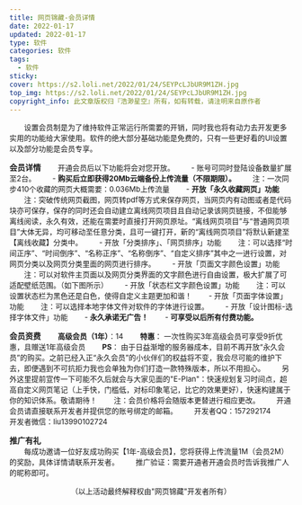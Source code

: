 ```yaml
---
title: 网页锦藏-会员详情
date: 2022-01-17
updated: 2022-01-17
type: 软件
categories: 软件
tags: 
  - 软件
sticky: 
cover: https://s2.loli.net/2022/01/24/SEYPcLJbUR9M1ZH.jpg
top_img: https://s2.loli.net/2022/01/24/SEYPcLJbUR9M1ZH.jpg
copyright_info: 此文章版权归『浩渺星空』所有，如有转载，请注明来自原作者
---
```

<font size=2>&emsp;&emsp;设置会员制是为了维持软件正常运行所需要的开销，同时我也将有动力去开发更多实用的功能给大家使用。软件的绝大部分基础功能是免费的，只有一些更好看的UI设置以及部分功能是会员专享。</font>

**会员详情**
<font size=2>&emsp;&emsp;开通会员后以下功能将会对您开放。
&emsp;&emsp;\- 账号可同时登陆设备数量扩展至2台。
&emsp;&emsp;\- **购买后立即获得20Mb云端备份上传流量（不限期限）。**
&emsp;&emsp;注：一次同步410个收藏的网页大概需要：0.036Mb上传流量
&emsp;&emsp;\- **开放「永久收藏网页」功能**
&emsp;&emsp;注：突破传统网页截图，网页转pdf等方式来保存网页，当网页内有动图或者是代码块亦可保存，保存的同时还会自动建立离线网页项目且自动记录该网页链接，不但能够离线阅读，永久有效，还能在需要时直接打开网页原址。“离线网页项目”与“普通网页项目”大体无异，均可移动至任意分类，且可一键打开，新的“离线网页项目”将默认新建至【离线收藏】分类中。
&emsp;&emsp;\- 开放「分类排序」、「网页排序」功能
&emsp;&emsp;注：可以选择“时间正序”、“时间倒序”、“名称正序”、“名称倒序”、“自定义排序”其中之一进行设置，对网页分类以及网页分类里面的网页进行排序。
&emsp;&emsp;\- 开放「页面文字颜色设置」功能
&emsp;&emsp;注：可以对软件主页面以及网页分类界面的文字颜色进行自由设置，极大扩展了可适配壁纸范围。（如下图所示）
&emsp;&emsp;\- 开放「状态栏文字颜色设置」功能
&emsp;&emsp;注：可以设置状态栏为黑色还是白色，使得自定义主题更加和谐！
&emsp;&emsp;\- 开放「页面字体设置」功能
&emsp;&emsp;注：可以选择本地字体文件对软件的字体进行设置。
&emsp;&emsp;\- 开放「设计图标-选择字体文件」功能
&emsp;&emsp;\- **永久承诺无广告！**
&emsp;&emsp;\- **可享受以后所有付费功能。**</font>

**会员资费**
<font size=2>&emsp;&emsp;**高级会员（1年）**：14
&emsp;&emsp;**特惠**： 一次性购买3年高级会员可享受9折优惠，且赠送1年高级会员
&emsp;&emsp;**PS**： 由于日益渐增的服务器成本，目前不再开放“永久会员”的购买。之前已经入正“永久会员”的小伙伴们的权益将不变，我会尽可能的维护下去，即便遇到不可抗拒力我也会单独为你们打造一款特殊版本，所以不用担心。
&emsp;&emsp;另外这里提前宣传一下可能不久后就会与大家见面的"E-Plan"：快速规划复习时间点，超高自定义网页笔记（上手快，门槛低，对标印象笔记，比它的效果更好），快速构建属于你的知识体系。敬请期待！
&emsp;&emsp;注：会员价格将会随版本更替进行相应更改。
&emsp;&emsp;开通会员请直接联系开发者并提供您的账号绑定的邮箱。
&emsp;&emsp;开发者QQ：157292174
&emsp;&emsp;开发者微信：liu13990102724
</font>

**推广有礼**    
<font size=2>&emsp;&emsp;每成功邀请一位好友成功购买【1年-高级会员】，您将获得上传流量1M（会员2M）的奖励，具体详情请联系开发者。
&emsp;&emsp;推广验证：需要开通者开通会员时告诉我推广人的昵称即可。
</font>

<center><font size=2>（以上活动最终解释权由"网页锦藏"开发者所有）</font></center>